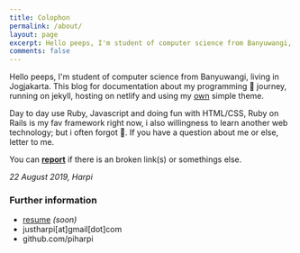 ```yaml
---
title: Colophon
permalink: /about/
layout: page
excerpt: Hello peeps, I'm student of computer science from Banyuwangi, living in Jogjakarta. This blog for documentation about my programming journey, running on jekyll, hosting on netlify and using my own simple theme.
comments: false
---
```


Hello peeps, I'm student of computer science from Banyuwangi, living in Jogjakarta. This blog for documentation about my programming 🎒 journey, running on jekyll, hosting on netlify and using my [own](http://github.com/piharpi/bangsring) simple theme.

Day to day use Ruby, Javascript and doing fun with HTML/CSS, Ruby on Rails is my fav framework right now, i also willingness to learn another web technology; but i often forgot 🌚. If you have a question about me or else, letter to me.

You can **[report](https://github.com/piharpi/me/issues/new?template=bug_report.md)** if there is an broken link(s) or somethings else.

_22 August 2019, Harpi_

### Further information

- [resume](<javascript::void(0)>) _(soon)_
- justharpi[at]gmail[dot]com
- github.com/piharpi
